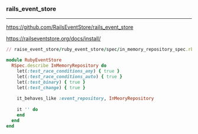 ### rails_event_store
---
https://github.com/RailsEventStore/rails_event_store

https://railseventstore.org/docs/install/

```rb
// raise_event_store/ruby_event_store/spec/in_memory_repository_spec.rb

module RubyEventStore
  RSpec.describe InMemoryRepository do
    let(:test_race_conditions_any) { true }
    let(:test_race_conditions_auto) { true }
    let(:test_binary) { true }
    let(:test_change) { true }
    
    it_behaves_like :event_repository, InMeoryRepository
    
    it '' do
    end
  end
end



```

```
```

```
```

